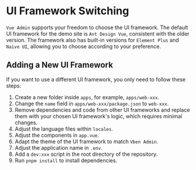 # UI Framework Switching

`Vue Admin` supports your freedom to choose the UI framework. The default UI framework for the demo site is `Ant Design Vue`, consistent with the older version. The framework also has built-in versions for `Element Plus` and `Naive UI`, allowing you to choose according to your preference.

## Adding a New UI Framework

If you want to use a different UI framework, you only need to follow these steps:

1. Create a new folder inside `apps`, for example, `apps/web-xxx`.
2. Change the `name` field in `apps/web-xxx/package.json` to `web-xxx`.
3. Remove dependencies and code from other UI frameworks and replace them with your chosen UI framework's logic, which requires minimal changes.
4. Adjust the language files within `locales`.
5. Adjust the components in `app.vue`.
6. Adapt the theme of the UI framework to match `Vben Admin`.
7. Adjust the application name in `.env`.
8. Add a `dev:xxx` script in the root directory of the repository.
9. Run `pnpm install` to install dependencies.

